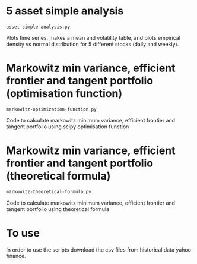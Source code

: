 # 5 asset simple analysis

``` asset-simple-analysis.py ```

Plots time series, makes a mean and volatility table, and plots empirical density vs normal distribution for 5 different stocks (daily and weekly). 

# Markowitz min variance, efficient frontier and tangent portfolio (optimisation function)

``` markowitz-optimization-function.py ```

Code to calculate markowitz minimum variance, efficient frontier and tangent portfolio using scipy optimisation function

# Markowitz min variance, efficient frontier and tangent portfolio (theoretical formula)

``` markowitz-theoretical-formula.py ```

Code to calculate markowitz minimum variance, efficient frontier and tangent portfolio using theoretical formula

# To use

In order to use the scripts download the csv files from historical data yahoo finance. 
